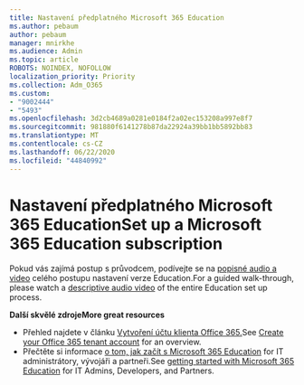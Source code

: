```yaml
---
title: Nastavení předplatného Microsoft 365 Education
ms.author: pebaum
author: pebaum
manager: mnirkhe
ms.audience: Admin
ms.topic: article
ROBOTS: NOINDEX, NOFOLLOW
localization_priority: Priority
ms.collection: Adm_O365
ms.custom:
- "9002444"
- "5493"
ms.openlocfilehash: 3d2cb4689a0281e0184f2a02ec153208a997e8f7
ms.sourcegitcommit: 981880f6141278b87da22924a39bb1bb5892bb83
ms.translationtype: MT
ms.contentlocale: cs-CZ
ms.lasthandoff: 06/22/2020
ms.locfileid: "44840992"
---
```

# <a name="set-up-a-microsoft-365-education-subscription"></a><span data-ttu-id="acf75-102">Nastavení předplatného Microsoft 365 Education</span><span class="sxs-lookup"><span data-stu-id="acf75-102">Set up a Microsoft 365 Education subscription</span></span>

<span data-ttu-id="acf75-103">Pokud vás zajímá postup s průvodcem, podívejte se na [popisné audio a video](https://aka.ms/M365EduSetup) celého postupu nastavení verze Education.</span><span class="sxs-lookup"><span data-stu-id="acf75-103">For a guided walk-through, please watch a [descriptive audio video](https://aka.ms/M365EduSetup) of the entire Education set up process.</span></span>

<span data-ttu-id="acf75-104">**Další skvělé zdroje**</span><span class="sxs-lookup"><span data-stu-id="acf75-104">**More great resources**</span></span>

- <span data-ttu-id="acf75-105">Přehled najdete v článku [Vytvoření účtu klienta Office 365.](https://docs.microsoft.com/microsoft-365/education/deploy/create-your-office-365-tenant)</span><span class="sxs-lookup"><span data-stu-id="acf75-105">See [Create your Office 365 tenant account](https://docs.microsoft.com/microsoft-365/education/deploy/create-your-office-365-tenant) for an overview.</span></span>
- <span data-ttu-id="acf75-106">Přečtěte si informace [o tom, jak začít s Microsoft 365 Education](https://docs.microsoft.com/education/) for IT administrátory, vývojáři a partneři.</span><span class="sxs-lookup"><span data-stu-id="acf75-106">See [getting started with Microsoft 365 Education](https://docs.microsoft.com/education/) for IT Admins, Developers, and Partners.</span></span>